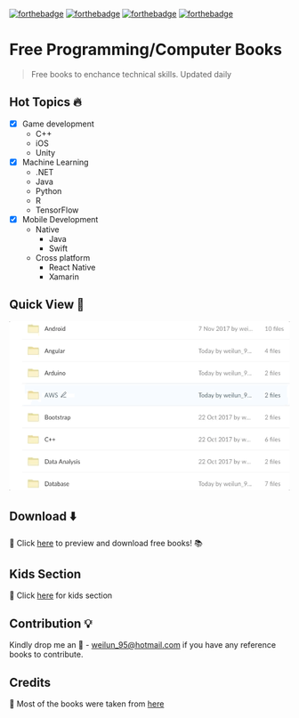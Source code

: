 [![forthebadge](http://forthebadge.com/images/badges/check-it-out.svg)](http://forthebadge.com)
[![forthebadge](http://forthebadge.com/images/badges/makes-people-smile.svg)](http://forthebadge.com)
[![forthebadge](http://forthebadge.com/images/badges/built-by-developers.svg)](http://forthebadge.com)
[![forthebadge](http://forthebadge.com/images/badges/powered-by-water.svg)](http://forthebadge.com)
# Free Programming/Computer Books 
> Free books to enchance technical skills. Updated daily 


## Hot Topics :fire:
- [x] Game development
   * C++
   * iOS
   * Unity
- [x] Machine Learning
   * .NET
   * Java
   * Python
   * R
   * TensorFlow
- [x] Mobile Development
   * Native
     * Java
     * Swift
   * Cross platform
     * React Native
     * Xamarin

## Quick View :mag_right:
![](quick-look.gif "Quick view of available books")

## Download :arrow_down:
:link: Click [here](https://app.box.com/v/free-programming-books) to preview and download free books! :books:

## Kids Section
:link: Click [here](https://app.box.com/s/dssd6sw6ogtqz8ikjjo9horg4bqyxuet) for kids section

## Contribution :bulb:
Kindly drop me an :email: - weilun_95@hotmail.com if you have any reference books to contribute.

## Credits
:link: Most of the books were taken from [here](https://www.packtpub.com/packt/offers/free-learning)
